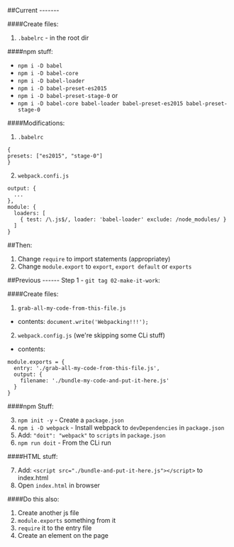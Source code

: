 ##Current -------

####Create files:

1. `.babelrc` - in the root dir

####npm stuff:

  - `npm i -D babel`
  - `npm i -D babel-core`
  - `npm i -D babel-loader`
  - `npm i -D babel-preset-es2015`
  - `npm i -D babel-preset-stage-0`
                or 
  - `npm i -D babel-core babel-loader babel-preset-es2015 babel-preset-stage-0`

####Modifications:

1. `.babelrc`
```
{
presets: ["es2015", "stage-0"]
}
```

2. `webpack.confi.js`
```
output: {
  ...
},
module: {
  loaders: [
    { test: /\.js$/, loader: 'babel-loader' exclude: /node_modules/ }
  ]
}

```

##Then:
1. Change `require` to import statements (appropriatey)
2. Change `module.export` to `export`, `export default` or `exports`



##Previous ------
Step 1 - `git tag 02-make-it-work`:

####Create files:

1. `grab-all-my-code-from-this-file.js`
  - contents: `document.write('Webpacking!!!');`
2. `webpack.config.js` (we're skipping some CLi stuff)
  - contents:
```
module.exports = {
  entry: './grab-all-my-code-from-this-file.js',
  output: {
    filename: './bundle-my-code-and-put-it-here.js'
  }
}
```  

####npm Stuff:

3. `npm init -y` - Create a `package.json`
4. `npm i -D webpack` - Install webpack to `devDependencies` in `package.json`
5. Add: `"doit": "webpack"` to `scripts` in `package.json`
6. `npm run doit` - From the CLi run 

####HTML stuff:

7. Add: `<script src="./bundle-and-put-it-here.js"></script>` to index.html
8. Open `index.html` in browser

####Do this also:
1. Create another js file
2. `module.exports` something from it
3. `require` it to the entry file
4. Create an element on the page

